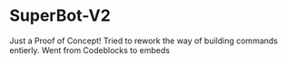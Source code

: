 # SuperBot-V2
Just a Proof of Concept! Tried to rework the way of building commands entierly. Went from Codeblocks to embeds
